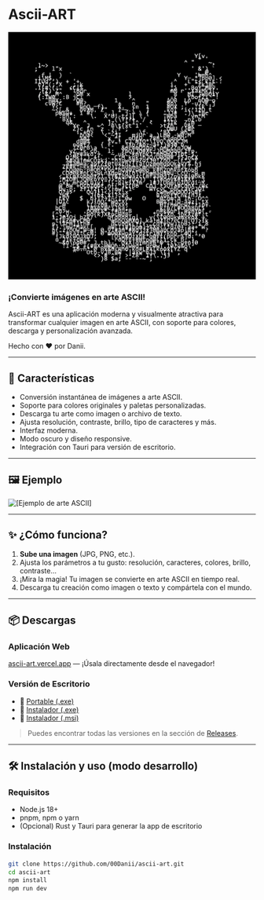 # Ascii-ART

![Ejemplo de arte ASCII](icon.png)

### ¡Convierte imágenes en arte ASCII!

Ascii-ART es una aplicación moderna y visualmente atractiva para transformar cualquier imagen en arte ASCII, con soporte para colores, descarga y personalización avanzada.

Hecho con ♥ por Danii.

---

## 🚀 Características

- Conversión instantánea de imágenes a arte ASCII.
- Soporte para colores originales y paletas personalizadas.
- Descarga tu arte como imagen o archivo de texto.
- Ajusta resolución, contraste, brillo, tipo de caracteres y más.
- Interfaz moderna.
- Modo oscuro y diseño responsive.
- Integración con Tauri para versión de escritorio.

---

## 🖼️ Ejemplo

![[Ejemplo de arte ASCII]](https://i.imgur.com/XywiOnR.png)

---

## ✨ ¿Cómo funciona?

1. **Sube una imagen** (JPG, PNG, etc.).
2. Ajusta los parámetros a tu gusto: resolución, caracteres, colores, brillo, contraste...
3. ¡Mira la magia! Tu imagen se convierte en arte ASCII en tiempo real.
4. Descarga tu creación como imagen o texto y compártela con el mundo.

---

## 📦 Descargas

### Aplicación Web  
[ascii-art.vercel.app](https://ascii-art-zeta.vercel.app/) — ¡Úsala directamente desde el navegador!

### Versión de Escritorio

- 🔹 [Portable (.exe)](https://github.com/00Danii/Ascii-ART/releases/download/windows-portable/Ascii-ART.exe)
- 🔹 [Instalador (.exe)](https://github.com/00Danii/Ascii-ART/releases/download/windows-exe-instalador/ascii_art_setup.exe)
- 🔹 [Instalador (.msi)](https://github.com/00Danii/Ascii-ART/releases/download/windows-msi-instalador/ascii_art.msi)

> Puedes encontrar todas las versiones en la sección de [Releases](https://github.com/00Danii/Ascii-ART/releases).

---

## 🛠️ Instalación y uso (modo desarrollo)

### Requisitos

- Node.js 18+
- pnpm, npm o yarn
- (Opcional) Rust y Tauri para generar la app de escritorio

### Instalación

```bash
git clone https://github.com/00Danii/ascii-art.git
cd ascii-art
npm install
npm run dev
